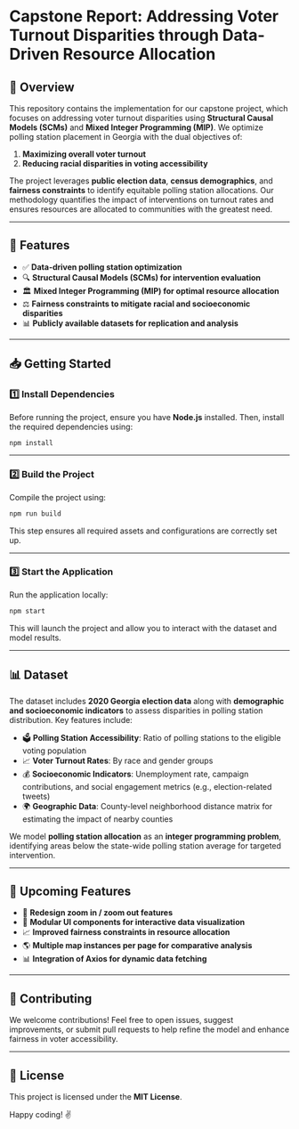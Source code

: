 # **Capstone Report: Addressing Voter Turnout Disparities through Data-Driven Resource Allocation**

## **📌 Overview**
This repository contains the implementation for our capstone project, which focuses on addressing voter turnout disparities using **Structural Causal Models (SCMs)** and **Mixed Integer Programming (MIP)**. We optimize polling station placement in Georgia with the dual objectives of:
1. **Maximizing overall voter turnout**  
2. **Reducing racial disparities in voting accessibility**  

The project leverages **public election data**, **census demographics**, and **fairness constraints** to identify equitable polling station allocations. Our methodology quantifies the impact of interventions on turnout rates and ensures resources are allocated to communities with the greatest need.

---

## **🚀 Features**
- ✅ **Data-driven polling station optimization**  
- 🔍 **Structural Causal Models (SCMs) for intervention evaluation**  
- 🏛 **Mixed Integer Programming (MIP) for optimal resource allocation**  
- ⚖️ **Fairness constraints to mitigate racial and socioeconomic disparities**  
- 📊 **Publicly available datasets for replication and analysis**  

---

## **📥 Getting Started**

### **1️⃣ Install Dependencies**
Before running the project, ensure you have **Node.js** installed. Then, install the required dependencies using:

```bash
npm install
```

---

### **2️⃣ Build the Project**
Compile the project using:

```bash
npm run build
```

This step ensures all required assets and configurations are correctly set up.

---

### **3️⃣ Start the Application**
Run the application locally:

```bash
npm start
```

This will launch the project and allow you to interact with the dataset and model results.

---

## **📊 Dataset**
The dataset includes **2020 Georgia election data** along with **demographic and socioeconomic indicators** to assess disparities in polling station distribution. Key features include:
- 🗳 **Polling Station Accessibility**: Ratio of polling stations to the eligible voting population
- 📈 **Voter Turnout Rates**: By race and gender groups
- 💰 **Socioeconomic Indicators**: Unemployment rate, campaign contributions, and social engagement metrics (e.g., election-related tweets)
- 🌍 **Geographic Data**: County-level neighborhood distance matrix for estimating the impact of nearby counties

We model **polling station allocation** as an **integer programming problem**, identifying areas below the state-wide polling station average for targeted intervention.

---

## **📌 Upcoming Features**
- 📍 **Redesign zoom in / zoom out features**  
- 🎨 **Modular UI components for interactive data visualization**  
- 📈 **Improved fairness constraints in resource allocation**  
- 🌎 **Multiple map instances per page for comparative analysis**  
- 📊 **Integration of Axios for dynamic data fetching**  

---

## **🤝 Contributing**
We welcome contributions! Feel free to open issues, suggest improvements, or submit pull requests to help refine the model and enhance fairness in voter accessibility.

---

## **📜 License**
This project is licensed under the **MIT License**.

Happy coding! ✌️
